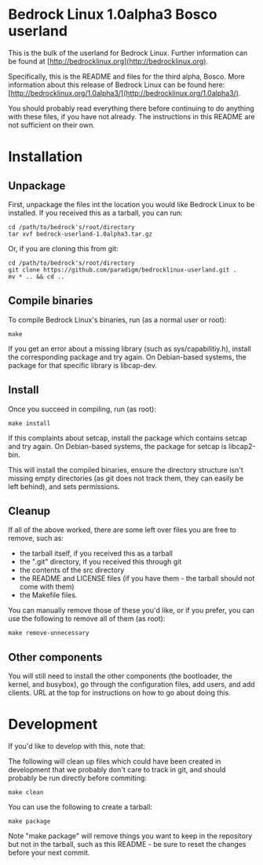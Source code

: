 Bedrock Linux 1.0alpha3 Bosco userland
======================================

This is the bulk of the userland for Bedrock Linux.  Further information can be
found at [http://bedrocklinux.org](http://bedrocklinux.org).

Specifically, this is the README and files for the third alpha, Bosco.  More
information about this release of Bedrock Linux can be found here:
[http://bedrocklinux.org/1.0alpha3/](http://bedrocklinux.org/1.0alpha3/).

You should probably read everything there before continuing to do anything with
these files, if you have not already.  The instructions in this README are not
sufficient on their own.

Installation
============

Unpackage
---------

First, unpackage the files int the location you would like Bedrock Linux to be
installed.  If you received this as a tarball, you can run:

    cd /path/to/bedrock's/root/directory
    tar xvf bedrock-userland-1.0alpha3.tar.gz

Or, if you are cloning this from git:

    cd /path/to/bedrock's/root/directory
    git clone https://github.com/paradigm/bedrocklinux-userland.git .
    mv * .. && cd ..

Compile binaries
----------------

To compile Bedrock Linux's binaries, run (as a normal user or root):

    make

If you get an error about a missing library (such as sys/capabilitiy.h),
install the corresponding package and try again.  On Debian-based systems, the
package for that specific library is libcap-dev.

Install
-------

Once you succeed in compiling, run (as root):

    make install

If this complaints about setcap, install the package which contains setcap and
try again.  On Debian-based systems, the package for setcap is libcap2-bin.

This will install the compiled binaries, ensure the directory structure isn't
missing empty directories (as git does not track them, they can easily be left
behind), and sets permissions.

Cleanup
-------

If all of the above worked, there are some left over files you are free to
remove, such as:

- the tarball itself, if you received this as a tarball
- the ".git" directory, if you received this through git
- the contents of the src directory
- the README and LICENSE files (if you have them - the tarball should not come
  with them)
- the Makefile files.

You can manually remove those of these you'd like, or if you prefer, you can
use the following to remove all of them (as root):

    make remove-unnecessary

Other components
----------------

You will still need to install the other components (the bootloader, the
kernel, and busybox), go through the configuration files, add users, and add
clients.  URL at the top for instructions on how to go about doing this.

Development
===========

If you'd like to develop with this, note that:

The following will clean up files which could have been created in development
that we probably don't care to track in git, and should probably be run
directly before commiting:

    make clean

You can use the following to create a tarball:

    make package

Note "make package" will remove things you want to keep in the repository but
not in the tarball, such as this README - be sure to reset the changes before
your next commit.
